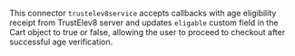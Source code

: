 This connector `trustelev8service` accepts callbacks with age eligibility receipt from TrustElev8 server and updates `eligable` custom field in the Cart object to true or false, allowing the user to proceed to checkout after successful age verification.